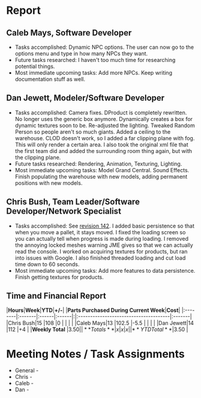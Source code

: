 # Report #

## Caleb Mays, Software Developer ##

  * Tasks accomplished: Dynamic NPC options. The user can now go to the options menu and type in how many NPCs they want.
  * Future tasks researched: I haven't too much time for researching potential things.
  * Most immediate upcoming tasks: Add more NPCs. Keep writing documentation stuff as well.


## Dan Jewett, Modeler/Software Developer ##

  * Tasks accomplished: Camera fixes.  DProduct is completely rewritten.  No longer uses the generic box anymore.  Dynamically creates a box for dynamic textures soon to be.  Re-adjusted the lighting.  Tweaked Random Person so people aren't so much giants. Added a ceiling to the warehouse.  CLOD doesn't work, so I added a far clipping plane with fog.  This will only render a certain area.  I also took the original xml file that the first team did and added the surrounding room thing again, but with the clipping plane.
  * Future tasks researched: Rendering, Animation, Texturing, Lighting.
  * Most immediate upcoming tasks: Model Grand Central.  Sound Effects.  Finish populating the warehouse with new models, adding permanent positions with new models.


## Chris Bush, Team Leader/Software Developer/Network Specialist ##

  * Tasks accomplished: See [revision 142](https://code.google.com/p/burriswarehouse/source/detail?r=142). I added basic persistence so that when you move a pallet, it stays moved. I fixed the loading screen so you can actually tell when progress is made during loading. I removed the annoying locked meshes warning JME gives so that we can actually read the console. I worked on acquiring textures for products, but ran into issues with Google. I also finished threaded loading and cut load time down to 60 seconds.
  * Most immediate upcoming tasks: Add more features to data persistence. Finish getting textures for products.

## Time and Financial Report ##

|**Hours**|**Week**|**YTD**|**+/-**| |**Parts Purchased During Current Week**|**Cost**|
|:--------|:-------|:------|:------|:|:--------------------------------------|:-------|
|Chris Bush|15      |108    |0      | |                                       |        |
|Caleb Mays|13      |102.5  |-5.5   | |                                       |        |
|Dan Jewett|14      |112    |+4     | |**Weekly Total**                       |$3.50   |
|**Totals**| x      | x     | x     | |**YTD Total**                          |$3.50   |


# Meeting Notes / Task Assignments #

  * General -
  * Chris -
  * Caleb -
  * Dan -